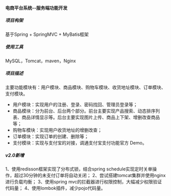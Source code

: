 #### 电商平台系统--服务端功能开发
##### 项目构架
基于Spring + SpringMVC + MyBatis框架
##### 使用工具
MySQL，Tomcat，maven，Nginx 
##### 项目描述
主要功能模块有：用户模块、商品模块、购物车模块、收货地址模块、订单模块、支付模块。
- 用户模块：实现用户的注册、登录、密码找回、管理员登录等； 
- 商品模块：分为前台、后台两个部分。前台主要实现产品搜索、动态排序列表、商品详情显示等。后台主要实现图片上传、商品上下架、增删改查商品等； 
- 购物车模块：实现用户收货地址的增删改查； 
- 订单模块：实现订单的创建、删除等； 
- 支付模块：实现与支付宝的对接，调通支付宝支付功能官方 Demo。

##### v2.0新增
1、使用redisson框架实现了分布式锁，结合spring schedule实现定时关单操作，超过30分钟的未支付订单将自动关闭；
2、尝试搭建tomcat集群并使用nginx进行负载均衡；
3、使用spring mvc的拦截器进行权限控制，大幅减少权限验证代码量；
4、使用lombok插件，减少pojo代码量。